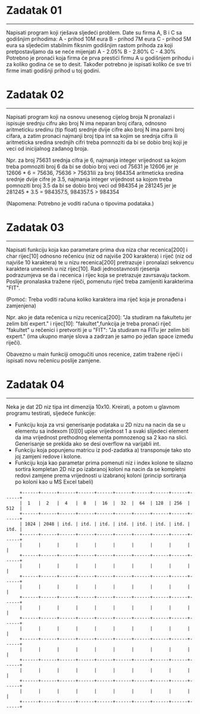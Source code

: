 # Zadatak 01
___
Napisati program koji rješava sljedeći problem.
Date su firma A, B i C sa godišnjim prihodima:
   A - prihod 10M eura
   B - prihod 7M eura
   C - prihod 5M eura
sa sljedećim stabilnim fiksnim godišnjim rastom prihoda za koji pretpostavljamo da se neće mijenjati
   A - 2.05%
   B - 2.80%
   C - 4.30%
Potrebno je pronaći koja firma će prva prestići firmu A u godišnjem prihodu i za koliko godina će se to desit. Također potrebno je ispisati koliko će sve tri firme imati godišnji prihod u toj godini.

# Zadatak 02
___
Napisati program koji na osnovu unesenog cijelog broja N pronalazi i ispisuje srednju cifru ako broj N ima neparan broj cifara, odnosno aritmeticku sredinu (tip float) srednje dvije cifre ako broj N ima parni broj cifara, a zatim pronaci najmanji broj tipa int sa kojim se srednja cifra ili aritmeticka sredina srednjih cifri treba pomnoziti da bi se dobio broj koji je veci od inicijalnog zadanog broja.
    
Npr. za broj 75631 srednja cifra je 6, najmanja integer vrijednost sa kojom treba pomnoziti broj 6 da bi se dobio broj veci od 75631 je 12606 jer je 12606 * 6 = 75636, 75636 > 75631ili za broj 984354 aritmeticka sredina srednje dvije cifre je 3.5, najmanja integer vrijednost sa kojom treba pomnoziti broj 3.5 da bi se dobio broj veci od 984354 je 281245 jer je 281245 * 3.5 = 984357.5, 984357.5 > 984354
    
(Napomena: Potrebno je voditi računa o tipovima podataka.)

# Zadatak 03
___
Napisati funkciju koja kao parametare prima dva niza char recenica[200] i char rijec[10] odnosno rečenicu (niz od najviše 200 karaktera) i riječ (niz od najviše 10 karaktera) te u nizu recenica[200] pretrazuje i pronalazi sekvencu karaktera unesenih u niz rijec[10]. Radi jednostavnosti rjesenja podrazumjeva se da i recenica i rijec koja se pretrazuje zavrsavaju tackom. Poslije pronalaska tražene riječi, pomenutu riječ treba zamijeniti karakterima "FIT".

(Pomoć: Treba voditi računa koliko karaktera ima riječ koja je pronađena i zamjenjena)
   
Npr. ako je data rečenica u nizu recenica[200]: "Ja studiram na fakultetu jer zelim biti expert." i rijec[10]: "fakultet",funkcija je treba pronaći riječ "fakultet" u rečenici i pretvoriti je u "FIT": "Ja studiram na FITu jer zelim biti expert." (ima ukupno manje slova a zadrzan je samo po jedan space između riječi). 
   
Obavezno u main funkciji omogučiti unos recenice, zatim tražene riječi i ispisati novu rečenicu poslije zamjene.

# Zadatak 04
___
Neka je dat 2D niz tipa int dimenzija 10x10. Kreirati, a potom u glavnom programu testirati, sljedeće funkcije:
* Funkciju koja za vrsi generisanje podataka u 2D nizu na nacin da se u elementu sa indexom [0][0] upise vrijednost 1 a svaki slijedeci element da ima vrijednost prethodnog elementa pomnozenog sa 2 kao na slici. Generisanje se prekida ako se desi overflow na varijabli int.
* Funkciju koja popunjenu matricu iz pod-zadatka a) transponuje tako sto joj zamjeni redove i kolone.
* Funkciju koja kao parametar prima pomenuti niz i index kolone te silazno sortira kompletan 2D niz po izabranoj koloni na nacin da se kompletni redovi zamjene prema vrijednosti u izabranoj koloni (princip sortiranja po koloni kao u MS Excel tabeli)

```
     +------+------+------+------+------+------+------+------+------+------+
     |  1   |  2   |  4   |  8   |  16  |  32  |  64  | 128  | 256  | 512  |
     +------+------+------+------+------+------+------+------+------+------+
     | 1024 | 2048 | itd. | itd. | itd. | itd. | itd. | itd. | itd. | itd. |
     +------+------+------+------+------+------+------+------+------+------+
     |      |      |      |      |      |      |      |      |      |      |
     +------+------+------+------+------+------+------+------+------+------+
     |      |      |      |      |      |      |      |      |      |      |
     +------+------+------+------+------+------+------+------+------+------+
     |      |      |      |      |      |      |      |      |      |      |
     +------+------+------+------+------+------+------+------+------+------+
     |      |      |      |      |      |      |      |      |      |      |
     +------+------+------+------+------+------+------+------+------+------+
     |      |      |      |      |      |      |      |      |      |      |
     +------+------+------+------+------+------+------+------+------+------+
     |      |      |      |      |      |      |      |      |      |      |
     +------+------+------+------+------+------+------+------+------+------+
     |      |      |      |      |      |      |      |      |      |      |
     +------+------+------+------+------+------+------+------+------+------+
     |      |      |      |      |      |      |      |      |      |      |
     +------+------+------+------+------+------+------+------+------+------+
```